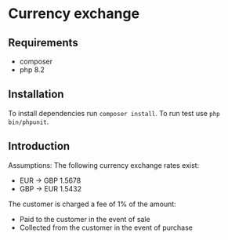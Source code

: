 # Currency exchange


## Requirements
- composer
- php 8.2


## Installation
To install dependencies run ```composer install```. To run test use ```php bin/phpunit```.

## Introduction

Assumptions:
The following currency exchange rates exist:
- EUR -> GBP 1.5678
- GBP -> EUR 1.5432


The customer is charged a fee of 1% of the amount:
- Paid to the customer in the event of sale
- Collected from the customer in the event of purchase